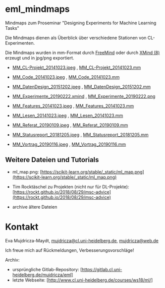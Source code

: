 # eml_mindmaps

Mindmaps zum Proseminar "Designing Experiments for Machine Learning Tasks"

Die Mindmaps dienen als Überblick über verschiedene Stationen von CL-Experimenten.

Die Mindmaps wurden in mm-Format durch [FreeMind](http://freemind.sourceforge.net/wiki/index.php/Main_Page) oder durch [XMind (8)](https://www.xmind.net/) erzeugt und in jpg/png exportiert.

* [MM_CL-Projekt_20141023.jpeg](MM_CL-Projekt_20141023.jpeg)
, [MM_CL-Projekt_20141023.mm](MM_CL-Projekt_20141023.mm)

* [MM_Code_20141023.jpeg](MM_Code_20141023.jpeg)
, [MM_Code_20141023.mm](MM_Code_20141023.mm)

* [MM_DatenDesign_20151202.jpeg](MM_DatenDesign_20151202.jpeg)
, [MM_DatenDesign_20151202.mm](MM_DatenDesign_20151202.mm)

* [MM_Experimente_20190222.xmind](MM_Experimente_20190222.xmind)
, [MM_Experimente_20190222.png](MM_Experimente_20190222.png)

* [MM_Features_20141023.jpeg](MM_Features_20141023.jpeg)
, [MM_Features_20141023.mm](MM_Features_20141023.mm)

* [MM_Lesen_20141023.jpeg](MM_Lesen_20141023.jpeg)
, [MM_Lesen_20141023.mm](MM_Lesen_20141023.mm)

* [MM_Referat_20190109.jpeg](MM_Referat_20190109.jpeg)
, [MM_Referat_20190109.mm](MM_Referat_20190109.mm)

* [MM_Statusreport_20181205.jpeg](MM_Statusreport_20181205.jpeg)
, [MM_Statusreport_20181205.mm](MM_Statusreport_20181205.mm)

* [MM_Vortrag_20190116.jpeg](MM_Vortrag_20190116.jpeg)
, [MM_Vortrag_20190116.mm](MM_Vortrag_20190116.mm)


## Weitere Dateien und Tutorials

* ml_map.png: [https://scikit-learn.org/stable/_static/ml_map.png](https://scikit-learn.org/stable/_static/ml_map.png)
* Tim Rocktäschel zu Projekten (nicht nur für DL-Projekte): [https://rockt.github.io/2018/08/29/msc-advice](https://rockt.github.io/2018/08/29/msc-advice)

* archive
  ältere Dateien

# Kontakt

Eva Mujdricza-Maydt, [mujdricza@cl.uni-heidelberg.de](mailto:mujdricza@cl.uni-heidelberg.de), [mujdricza@web.de](mailto:mujdricza@web.de)

Ich freue mich auf Rückmeldungen, Verbesserungsvorschläge!

Archiv:
* ursprüngliche Gitlab-Repository: [https://gitlab.cl.uni-heidelberg.de/mujdricza/eml]
* letzte Webseite: [http://www.cl.uni-heidelberg.de/courses/ws18/ml/]
